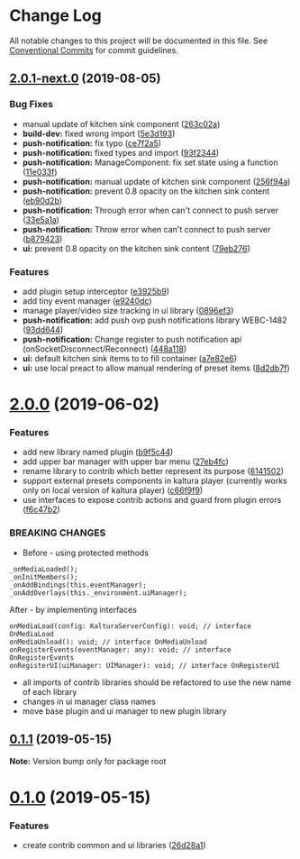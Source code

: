 # Change Log

All notable changes to this project will be documented in this file.
See [Conventional Commits](https://conventionalcommits.org) for commit guidelines.

## [2.0.1-next.0](https://github.com/kaltura/playkit-js-contrib/compare/v2.0.0...v2.0.1-next.0) (2019-08-05)


### Bug Fixes

* manual update of kitchen sink component ([263c02a](https://github.com/kaltura/playkit-js-contrib/commit/263c02a))
* **build-dev:** fixed wrong import ([5e3d193](https://github.com/kaltura/playkit-js-contrib/commit/5e3d193))
* **push-notification:** fix typo ([ce7f2a5](https://github.com/kaltura/playkit-js-contrib/commit/ce7f2a5))
* **push-notification:** fixed types and import ([93f2344](https://github.com/kaltura/playkit-js-contrib/commit/93f2344))
* **push-notification:** ManageComponent: fix set state using a function ([11e033f](https://github.com/kaltura/playkit-js-contrib/commit/11e033f))
* **push-notification:** manual update of kitchen sink component ([256f94a](https://github.com/kaltura/playkit-js-contrib/commit/256f94a))
* **push-notification:** prevent 0.8 opacity on the kitchen sink content ([eb90d2b](https://github.com/kaltura/playkit-js-contrib/commit/eb90d2b))
* **push-notification:** Through error when can't connect to push server ([33e5a1a](https://github.com/kaltura/playkit-js-contrib/commit/33e5a1a))
* **push-notification:** Throw error when can't connect to push server ([b879423](https://github.com/kaltura/playkit-js-contrib/commit/b879423))
* **ui:** prevent 0.8 opacity on the kitchen sink content ([79eb276](https://github.com/kaltura/playkit-js-contrib/commit/79eb276))


### Features

* add plugin setup interceptor ([e3925b9](https://github.com/kaltura/playkit-js-contrib/commit/e3925b9))
* add tiny event manager ([e9240dc](https://github.com/kaltura/playkit-js-contrib/commit/e9240dc))
* manage player/video size tracking in ui library ([0896ef3](https://github.com/kaltura/playkit-js-contrib/commit/0896ef3))
* **push-notification:** add push ovp push notifications library WEBC-1482 ([93dd644](https://github.com/kaltura/playkit-js-contrib/commit/93dd644))
* **push-notification:** Change register to push notification api (onSocketDisconnect/Reconnect) ([448a118](https://github.com/kaltura/playkit-js-contrib/commit/448a118))
* **ui:** default kitchen sink items to to fill container ([a7e82e6](https://github.com/kaltura/playkit-js-contrib/commit/a7e82e6))
* **ui:** use local preact to allow manual rendering of preset items ([8d2db7f](https://github.com/kaltura/playkit-js-contrib/commit/8d2db7f))





# [2.0.0](https://github.com/kaltura/playkit-js-contrib/compare/v0.1.1...v2.0.0) (2019-06-02)


### Features

* add new library named plugin ([b9f5c44](https://github.com/kaltura/playkit-js-contrib/commit/b9f5c44))
* add upper bar manager with upper bar menu ([27eb4fc](https://github.com/kaltura/playkit-js-contrib/commit/27eb4fc))
* rename library to contrib which better represent its purpose ([6141502](https://github.com/kaltura/playkit-js-contrib/commit/6141502))
* support external presets components in kaltura player (currently works only on local version of kaltura player) ([c66f9f9](https://github.com/kaltura/playkit-js-contrib/commit/c66f9f9))
* use interfaces to expose contrib actions and guard from plugin errors ([f6c47b2](https://github.com/kaltura/playkit-js-contrib/commit/f6c47b2))


### BREAKING CHANGES

* Before - using protected methods
```
_onMediaLoaded();
_onInitMembers();
_onAddBindings(this.eventManager);
_onAddOverlays(this._environment.uiManager);
```

After - by implementing interfaces
```
onMediaLoad(config: KalturaServerConfig): void; // interface OnMediaLoad
onMediaUnload(): void; // interface OnMediaUnload
onRegisterEvents(eventManager: any): void; // interface OnRegisterEvents
onRegisterUI(uiManager: UIManager): void; // interface OnRegisterUI
```
* all imports of contrib libraries should be refactored to use the new name of each library
* changes in ui manager class names
* move base plugin and ui manager to new plugin library





## [0.1.1](https://github.com/kaltura/playkit-js-contrib/compare/v0.1.0...v0.1.1) (2019-05-15)

**Note:** Version bump only for package root





# [0.1.0](https://github.com/kaltura/playkit-js-contrib/compare/v1.1.1-next.0...v0.1.0) (2019-05-15)


### Features

* create contrib common and ui libraries ([26d28a1](https://github.com/kaltura/playkit-js-contrib/commit/26d28a1))
